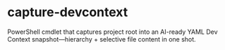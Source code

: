 # capture-devcontext
PowerShell cmdlet that captures project root into an AI-ready YAML Dev Context snapshot—hierarchy + selective file content in one shot.
